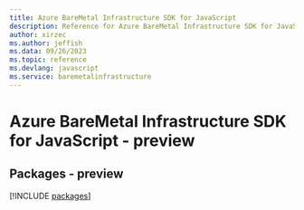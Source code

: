 ```yaml
---
title: Azure BareMetal Infrastructure SDK for JavaScript
description: Reference for Azure BareMetal Infrastructure SDK for JavaScript
author: xirzec
ms.author: jeffish
ms.data: 09/26/2023
ms.topic: reference
ms.devlang: javascript
ms.service: baremetalinfrastructure
---
```

# Azure BareMetal Infrastructure SDK for JavaScript - preview
## Packages - preview
[!INCLUDE [packages](baremetal-infrastructure-index.md)]